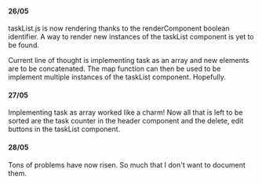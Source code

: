 #### 26/05

taskList.js is now rendering thanks to the renderComponent boolean identifier. A way to render new instances of the taskList component is yet to be found.

Current line of thought is implementing task as an array and new elements are to be concatenated. The map function can then be used to be implement multiple instances of the taskList component. Hopefully.


#### 27/05

Implementing task as array worked like a charm! Now all that is left to be sorted are the task counter in the header component and the delete, edit buttons in the taskList component.

#### 28/05

Tons of problems have now risen. So much that I don't want to document them. 